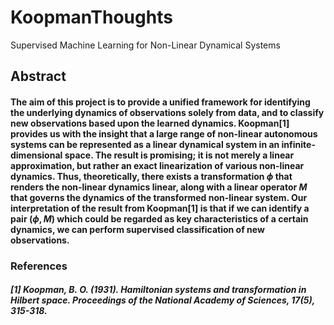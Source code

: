 # KoopmanThoughts
Supervised Machine Learning for Non-Linear Dynamical Systems

## Abstract
#### The aim of this project is to provide a unified framework for identifying the underlying dynamics of observations solely from data, and to classify new observations based upon the learned dynamics. Koopman[1] provides us with the insight that a large range of non-linear autonomous systems can be represented as a linear dynamical system in an infinite-dimensional space. The result is promising; it is not merely a linear approximation, but rather an exact linearization of various non-linear dynamics. Thus, theoretically, there exists a transformation $\phi$ that renders the non-linear dynamics linear, along with a linear operator $M$ that governs the dynamics of the transformed non-linear system. Our interpretation of the result from Koopman[1] is that if we can identify a pair $(\phi, M)$ which could be regarded as key characteristics of a certain dynamics, we can perform supervised classification of new observations.

### References
##### [1] Koopman, B. O. (1931). Hamiltonian systems and transformation in Hilbert space. Proceedings of the National Academy of Sciences, 17(5), 315-318.
